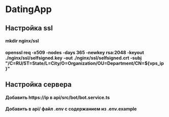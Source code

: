 # DatingApp

## Настройка ssl
#### mkdir nginx/ssl
#### openssl req -x509 -nodes -days 365 -newkey rsa:2048 -keyout ./nginx/ssl/selfsigned.key -out ./nginx/ssl/selfsigned.crt -subj "/C=RU/ST=State/L=City/O=Organization/OU=Department/CN=${vps_ip}"

## Настройка сервера
#### Добавить https://ip в api/src/bot/bot.service.ts
#### Добавить в api/ файл .env с содержанием из .env.example